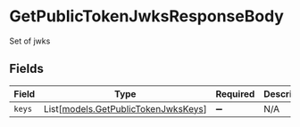 # GetPublicTokenJwksResponseBody

Set of jwks


## Fields

| Field                                                                      | Type                                                                       | Required                                                                   | Description                                                                |
| -------------------------------------------------------------------------- | -------------------------------------------------------------------------- | -------------------------------------------------------------------------- | -------------------------------------------------------------------------- |
| `keys`                                                                     | List[[models.GetPublicTokenJwksKeys](../models/getpublictokenjwkskeys.md)] | :heavy_minus_sign:                                                         | N/A                                                                        |